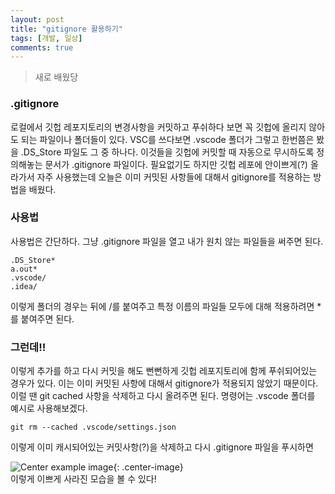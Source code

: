```yaml
---
layout: post
title: "gitignore 활용하기"
tags: [개발, 일상]
comments: true
---
```


> 새로 배웠당  

### .gitignore  
로컬에서 깃헙 레포지토리의 변경사항을 커밋하고 푸쉬하다 보면 꼭 깃헙에 올리지 않아도 되는 파일이나 폴더들이 있다. VSC를 쓰다보면 .vscode 폴더가 그렇고 한번쯤은 봤을 .DS_Store 파일도 그 중 하나다. 이것들을 깃헙에 커밋할 때 자동으로 무시하도록 정의해놓는 문서가 .gitignore 파일이다. 필요없기도 하지만 깃헙 레포에 안이쁘게(?) 올라가서 자주 사용했는데 오늘은 이미 커밋된 사항들에 대해서 gitignore를 적용하는 방법을 배웠다.  

### 사용법  
사용법은 간단하다. 그냥 .gitignore 파일을 열고 내가 원치 않는 파일들을 써주면 된다.  
~~~
.DS_Store*
a.out*
.vscode/
.idea/
~~~

이렇게 폴더의 경우는 뒤에 /를 붙여주고 특정 이름의 파일들 모두에 대해 적용하려면 *를 붙여주면 된다.  

### 그런데!!  
이렇게 추가를 하고 다시 커밋을 해도 뻔뻔하게 깃헙 레포지토리에 함께 푸쉬되어있는 경우가 있다. 이는 이미 커밋된 사항에 대해서 gitignore가 적용되지 않았기 때문이다. 이럴 땐 git cached 사항을 삭제하고 다시 올려주면 된다. 명령어는 .vscode 폴더를 예시로 사용해보겠다.  
~~~
git rm --cached .vscode/settings.json
~~~

이렇게 이미 캐시되어있는 커밋사항(?)을 삭제하고 다시 .gitignore 파일을 푸시하면  

![Center example image](https://user-images.githubusercontent.com/35067611/69910060-571de800-1448-11ea-8cb0-dc4a14591673.png "Center"){: .center-image}  
이렇게 이쁘게 사라진 모습을 볼 수 있다!  